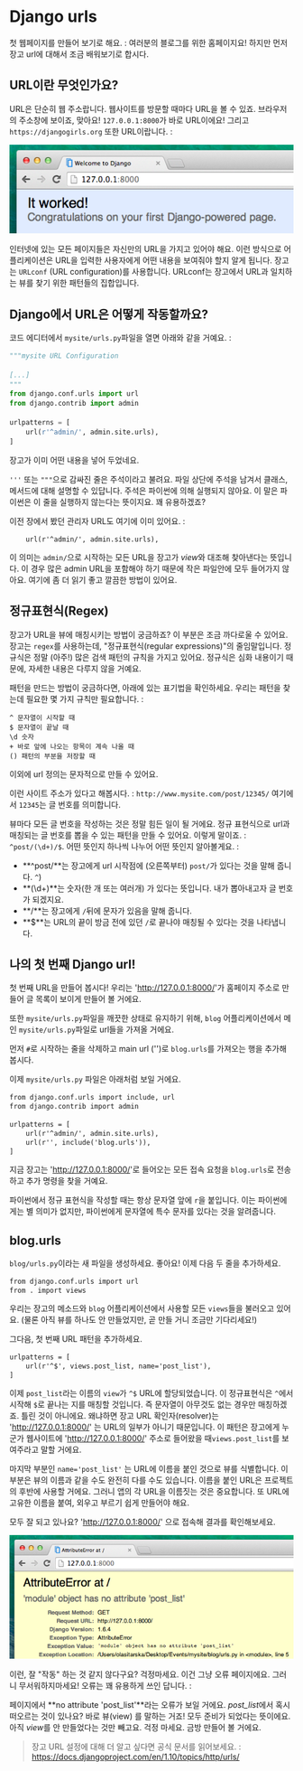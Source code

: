 # Django urls

첫 웹페이지를 만들어 보기로 해요. : 여러분의 블로그를 위한 홈페이지요! 하지만 먼저 장고 url에 대해서 조금 배워보기로 합시다.

## URL이란 무엇인가요?

URL은 단순히 웹 주소랍니다. 웹사이트를 방문할 때마다 URL을 볼 수 있죠. 브라우저의 주소창에 보이죠, 맞아요! `127.0.0.1:8000`가 바로 URL이에요! 그리고 `https://djangogirls.org` 또한 URL이랍니다. :

![URL][1]

 [1]: images/url.png

인터넷에 있는 모든 페이지들은 자신만의 URL을 가지고 있어야 해요. 이런 방식으로 어플리케이션은 URL을 입력한 사용자에게 어떤 내용을 보여줘야 할지 알게 됩니다. 장고는 `URLconf` (URL configuration)를 사용합니다. URLconf는 장고에서 URL과 일치하는 뷰를 찾기 위한 패턴들의 집합입니다.

## Django에서 URL은 어떻게 작동할까요?

코드 에디터에서 `mysite/urls.py`파일을 열면 아래와 같을 거예요. :

```python
"""mysite URL Configuration

[...]
"""
from django.conf.urls import url
from django.contrib import admin

urlpatterns = [
    url(r'^admin/', admin.site.urls),
]
```

장고가 이미 어떤 내용을 넣어 두었네요.

`'''` 또는 `"""`으로 감싸진 줄은 주석이라고 불려요. 파일 상단에 주석을 남겨서 클래스, 메서드에 대해 설명할 수 있답니다. 주석은 파이썬에 의해 실행되지 않아요. 이 말은 파이썬은 이 줄을 실행하지 않는다는 뜻이지요. 꽤 유용하겠죠?

이전 장에서 봤던 관리자 URL도 여기에 이미 있어요. :

        url(r'^admin/', admin.site.urls),


이 의미는 `admin/`으로 시작하는 모든 URL을 장고가 *view*와 대조해 찾아낸다는 뜻입니다. 이 경우 많은 admin URL을 포함해야 하기 때문에 작은 파일안에 모두 들어가지 않아요. 여기에 좀 더 읽기 좋고 깔끔한 방법이 있어요.

## 정규표현식(Regex)

장고가 URL을 뷰에 매칭시키는 방법이 궁금하죠? 이 부분은 조금 까다로울 수 있어요. 장고는 `regex`를 사용하는데, "정규표현식(regular expressions)"의 줄임말입니다. 정규식은 정말 (아주!) 많은 검색 패턴의 규칙을 가지고 있어요. 정규식은 심화 내용이기 때문에, 자세한 내용은 다루지 않을 거예요.

패턴을 만드는 방법이 궁금하다면, 아래에 있는 표기법을 확인하세요. 우리는 패턴을 찾는데 필요한 몇 가지 규칙만 필요합니다. :

    ^ 문자열이 시작할 때
    $ 문자열이 끝날 때
    \d 숫자
    + 바로 앞에 나오는 항목이 계속 나올 때
    () 패턴의 부분을 저장할 때


이외에 url 정의는 문자적으로 만들 수 있어요.

이런 사이트 주소가 있다고 해봅시다. : `http://www.mysite.com/post/12345/` 여기에서 `12345`는 글 번호를 의미합니다.

뷰마다 모든 글 번호을 작성하는 것은 정말 힘든 일이 될 거에요. 정규 표현식으로 url과 매칭되는 글 번호를 뽑을 수 있는 패턴을 만들 수 있어요. 이렇게 말이죠. : `^post/(\d+)/$`. 어떤 뜻인지 하나씩 나누어 어떤 뜻인지 알아볼게요. :

*   **^post/**는 장고에게 url 시작점에 (오른쪽부터) `post/`가 있다는 것을 말해 줍니다. `^`)
*   **(\d+)**는 숫자(한 개 또는 여러개) 가 있다는 뜻입니다. 내가 뽑아내고자 글 번호가 되겠지요.
*   **/**는 장고에게 `/`뒤에 문자가 있음을 말해 줍니다.
*   **$**는 URL의 끝이 방금 전에 있던 `/`로 끝나야 매칭될 수 있다는 것을 나타냅니다.

## 나의 첫 번째 Django url!

첫 번째 URL을 만들어 봅시다! 우리는 '<http://127.0.0.1:8000/>'가 홈페이지 주소로 만들어 글 목록이 보이게 만들어 볼 거에요.

또한 `mysite/urls.py`파일을 깨끗한 상태로 유지하기 위해, `blog` 어플리케이션에서 메인 `mysite/urls.py`파일로 url들을 가져올 거에요.

먼저 `#`로 시작하는 줄을 삭제하고 main url ('')로 `blog.urls`를 가져오는 행을 추가해 봅시다.

이제 `mysite/urls.py` 파일은 아래처럼 보일 거에요.

    from django.conf.urls import include, url
    from django.contrib import admin
    
    urlpatterns = [
        url(r'^admin/', admin.site.urls),
        url(r'', include('blog.urls')),
    ]


지금 장고는 '<http://127.0.0.1:8000/>'로 들어오는 모든 접속 요청을 `blog.urls`로 전송하고 추가 명령을 찾을 거예요.

파이썬에서 정규 표현식을 작성할 때는 항상 문자열 앞에 `r`을 붙입니다. 이는 파이썬에게는 별 의미가 없지만, 파이썬에게 문자열에 특수 문자를 있다는 것을 알려줍니다.

## blog.urls

`blog/urls.py`이라는 새 파일을 생성하세요. 좋아요! 이제 다음 두 줄을 추가하세요.

    from django.conf.urls import url
    from . import views


우리는 장고의 메소드와 `blog` 어플리케이션에서 사용할 모든 `views`들을 불러오고 있어요. (물론 아직 뷰를 하나도 안 만들었지만, 곧 만들 거니 조금만 기다리세요!)

그다음, 첫 번째 URL 패턴을 추가하세요.

    urlpatterns = [
        url(r'^$', views.post_list, name='post_list'),
    ]


이제 `post_list`라는 이름의 `view`가 `^$` URL에 할당되었습니다. 이 정규표현식은 `^`에서 시작해 `$`로 끝나는 지를 매칭할 것입니다. 즉 문자열이 아무것도 없는 경우만 매칭하겠죠. 틀린 것이 아니에요. 왜냐하면 장고 URL 확인자(resolver)는 '<http://127.0.0.1:8000/>' 는 URL의 일부가 아니기 때문입니다. 이 패턴은 장고에게 누군가 웹사이트에 '<http://127.0.0.1:8000/>' 주소로 들어왔을 때`views.post_list`를 보여주라고 말할 거에요.

마지막 부분인 `name='post_list'` 는 URL에 이름을 붙인 것으로 뷰를 식별합니다. 이 부분은 뷰의 이름과 같을 수도 완전히 다를 수도 있습니다. 이름을 붙인 URL은 프로젝트의 후반에 사용할 거에요. 그러니 앱의 각 URL을 이름짓는 것은 중요합니다. 또 URL에 고유한 이름을 붙여, 외우고 부르기 쉽게 만들어야 해요.

모두 잘 되고 있나요? '<http://127.0.0.1:8000/>' 으로 접속해 결과를 확인해보세요.

![Error][2]

 [2]: images/error1.png

이런, 잘 "작동" 하는 것 같지 않다구요? 걱정마세요. 이건 그냥 오류 페이지에요. 그러니 무서워하지마세요! 오류는 꽤 유용하게 쓰인 답니다. :

페이지에서 **no attribute 'post_list'**라는 오류가 보일 거에요. *post_list*에서 혹시 떠오르는 것이 있나요? 바로 뷰(view) 를 말하는 거죠! 모두 준비가 되었다는 뜻이에요. 아직 *view*를 안 만들었다는 것만 빼고요. 걱정 마세요. 금방 만들어 볼 거에요.

> 장고 URL 설정에 대해 더 알고 싶다면 공식 문서를 읽어보세요. : https://docs.djangoproject.com/en/1.10/topics/http/urls/
